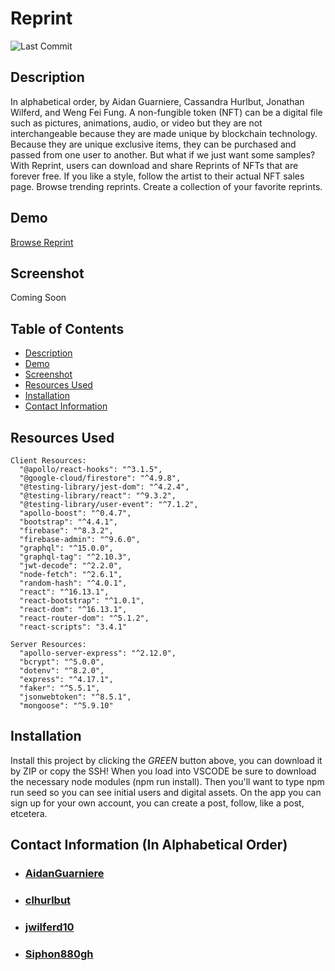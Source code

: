 Reprint
====
![Last Commit](https://img.shields.io/github/last-commit/Siphon880gh/reprint/master)

Description
---
In alphabetical order, by Aidan Guarniere, Cassandra Hurlbut, Jonathan Wilferd, and Weng Fei Fung. A non-fungible token (NFT) can be a digital file such as pictures, animations, audio, or video but they are not interchangeable because they are made unique by blockchain technology. Because they are unique exclusive items, they can be purchased and passed from one user to another. But what if we just want some samples? With Reprint, users can download and share Reprints of NFTs that are forever free. If you like a style, follow the artist to their actual NFT sales page. Browse trending reprints. Create a collection of your favorite reprints.

Demo
---
[Browse Reprint](https://reprint-media.herokuapp.com/)

Screenshot
---
Coming Soon

Table of Contents
---
- [Description](#description)
- [Demo](#demo)
- [Screenshot](#screenshot)
- [Resources Used](#resources-used)
- [Installation](#installation)
- [Contact Information](#contact-information)

## Resources Used
    Client Resources:
      "@apollo/react-hooks": "^3.1.5",
      "@google-cloud/firestore": "^4.9.8",
      "@testing-library/jest-dom": "^4.2.4",
      "@testing-library/react": "^9.3.2",
      "@testing-library/user-event": "^7.1.2",
      "apollo-boost": "^0.4.7",
      "bootstrap": "^4.4.1",
      "firebase": "^8.3.2",
      "firebase-admin": "^9.6.0",
      "graphql": "^15.0.0",
      "graphql-tag": "^2.10.3",
      "jwt-decode": "^2.2.0",
      "node-fetch": "^2.6.1",
      "random-hash": "^4.0.1",
      "react": "^16.13.1",
      "react-bootstrap": "^1.0.1",
      "react-dom": "^16.13.1",
      "react-router-dom": "^5.1.2",
      "react-scripts": "3.4.1"
    
    Server Resources:
      "apollo-server-express": "^2.12.0",
      "bcrypt": "^5.0.0",
      "dotenv": "^8.2.0",
      "express": "^4.17.1",
      "faker": "^5.5.1",
      "jsonwebtoken": "^8.5.1",
      "mongoose": "^5.9.10"

## Installation
Install this project by clicking the *GREEN* button above, you can download it by ZIP or copy the SSH! When you load into VSCODE be sure to download the necessary node modules (npm run install). Then you'll want to type npm run seed so you can see initial users and digital assets. On the app you can sign up for your own account, you can create a post, follow, like a post, etcetera.

## Contact Information (In Alphabetical Order)
- ### [AidanGuarniere](https://github.com/AidanGuarniere)
- ### [clhurlbut](https://github.com/clhurlbut)
- ### [jwilferd10](https://github.com/jwilferd10)
- ### [Siphon880gh](https://github.com/Siphon880gh)

